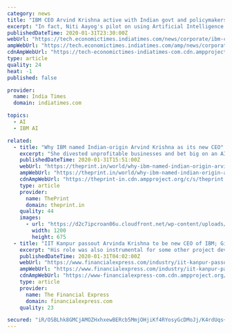 ```yaml
---
category: news
title: "IBM CEO Arvind Krishna active with Indian govt and policymakers"
excerpt: "In fact, Niti Aayog's pilot on using Artificial Intelligence (AI) for precision agriculture was Krishna's brainchild ... Krishna, who holds several patents himself, started out at IBM in 1990 at the Watson Research division. Karan Bajwa, former CEO of IBM India, says Krishna was his mentor for three years and is extremely humble and good ..."
publishedDateTime: 2020-01-31T23:30:00Z
webUrl: "https://tech.economictimes.indiatimes.com/news/corporate/ibm-ceo-arvind-krishna-active-with-indian-govt-and-policymakers/73814975"
ampWebUrl: "https://tech.economictimes.indiatimes.com/amp/news/corporate/ibm-ceo-arvind-krishna-active-with-indian-govt-and-policymakers/73814975"
cdnAmpWebUrl: "https://tech-economictimes-indiatimes-com.cdn.ampproject.org/c/s/tech.economictimes.indiatimes.com/amp/news/corporate/ibm-ceo-arvind-krishna-active-with-indian-govt-and-policymakers/73814975"
type: article
quality: 24
heat: -1
published: false

provider:
  name: India Times
  domain: indiatimes.com

topics:
  - AI
  - IBM AI

related:
  - title: "Why IBM named Indian-origin Arvind Krishna as its new CEO"
    excerpt: "She divested unprofitable businesses and bet big on an AI data-analytics tool called Watson. Yet the efforts were stymied by the emergence of a new competitor in the delivery of computing over the internet: Amazon.com Inc. During one particularly painful several-year stretch, IBM’s sales declined for 17 quarters in a row. For its part ..."
    publishedDateTime: 2020-01-31T15:51:00Z
    webUrl: "https://theprint.in/world/why-ibm-named-indian-origin-arvind-krishna-as-its-new-ceo/357639/"
    ampWebUrl: "https://theprint.in/world/why-ibm-named-indian-origin-arvind-krishna-as-its-new-ceo/357639/?amp"
    cdnAmpWebUrl: "https://theprint-in.cdn.ampproject.org/c/s/theprint.in/world/why-ibm-named-indian-origin-arvind-krishna-as-its-new-ceo/357639/?amp"
    type: article
    provider:
      name: ThePrint
      domain: theprint.in
    quality: 44
    images:
      - url: "https://d2c7ipcroan06u.cloudfront.net/wp-content/uploads/2020/01/32208094297_6377e3fda5_o-scaled-e1580472636990.jpg"
        width: 1200
        height: 675
  - title: "IIT Kanpur passout Arvinda Krishna to be new CEO of IBM; Ginni Rometty to move on as Executive Chairman"
    excerpt: "His role was also instrumental for some other project developments at IBM such as artificial intelligence, cloud and quantum computing ... His Linkedin profile shows he has spent all his working life in IBM with roles spanning from a member in the Watson research team to serving as general manager and senior vice president of several businesses ..."
    publishedDateTime: 2020-01-31T04:02:00Z
    webUrl: "https://www.financialexpress.com/industry/iit-kanpur-passout-arvinda-krishna-to-be-new-ceo-of-ibm-ginni-rometty-to-move-on-as-executive-chairman/1840972/"
    ampWebUrl: "https://www.financialexpress.com/industry/iit-kanpur-passout-arvinda-krishna-to-be-new-ceo-of-ibm-ginni-rometty-to-move-on-as-executive-chairman/1840972/lite/"
    cdnAmpWebUrl: "https://www-financialexpress-com.cdn.ampproject.org/c/s/www.financialexpress.com/industry/iit-kanpur-passout-arvinda-krishna-to-be-new-ceo-of-ibm-ginni-rometty-to-move-on-as-executive-chairman/1840972/lite/"
    type: article
    provider:
      name: The Financial Express
      domain: financialexpress.com
    quality: 23

secured: "iR/OSBLhk8GMCjAMOZHxhxewBERcb5MmjOHjiKf4RYosyGcDMoJj/K4rdUqs+FuCz3lrei2jIT9/rpBjagFM1oqAwgu5vFu04uA2Vj/hdNYQh3mst0kL7kaTI34A1W8yKVrmMeiZC/5ueS+KlzpO5dWf606cBuIZWhgImnTBd9eaS58wfw1Ro/LJRa0xRza5PXiQflXPvWKj0PzVxMKBG4rQex3nvPAaLD5tzKC+RsNudKlRut40DWKa0loTAG9csvMhIeggIK2UfNBsl+6j/JTTsJSpr1loUfRJ5TVY938npfra7p9+89UgY9SXf6ps;E+7AsrstJ3+927OhvDITsg=="
---
```


